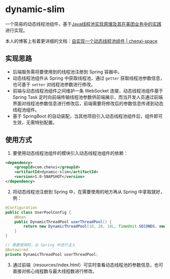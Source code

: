 # dynamic-slim
一个简易的动态线程池组件，基于[Java线程池实现原理及其在美团业务中的实践](https://tech.meituan.com/2020/04/02/java-pooling-pratice-in-meituan.html)进行实现。

本人的博客上有着更详细的文档：[自实现一个动态线程池组件 | chenxi-space](https://chenxi-space.com/docs/program/自实现一个动态线程池组件.html)

## 实现思路

- 后端服务需将要使用到的线程池注册到 Spring 容器中。
- 动态线程池组件从 Spring 中获取线程池，通过 `getter` 获取线程池参数信息，也可基于 `setter` 对线程池参数进行修改。
- 前端与动态线程池组件之间维护一条 WebSocket 连接，动态线程池组件基于 Spring Task 定时向前端传输线程池参数供前端展示，而当开发人员通过前端界面对线程池参数信息进行修改后，前端需要将修改后的参数信息传递到动态线程池组件。
- 基于 SpringBoot 的自动装配，当其他项目引入动态线程池组件后，组件即可生效，无需特别配置。

## 使用方式

1. 要使用动态线程池组件的模块引入动态线程池组件的依赖：

```XML
<dependency>
    <groupId>com.chenxi</groupId>
    <artifactId>dynamic-slim</artifactId>
    <version>1.0-SNAPSHOT</version>
</dependency>
```

2. 将动态线程池注册到 Spring 中，在需要使用的地方再从 Spring 中拿取就好，例：

```Java
@Configuration
public class UserPoolConfig {
    @Bean
    public DynamicThreadPool userThreadPool() {
        return new DynamicThreadPool(10, 20, 10L, TimeUnit.SECONDS, new SynchronousQueue<>(), Executors.defaultThreadFactory(), new ThreadPoolExecutor.AbortPolicy());
    }
}

// 需要使用时，从 Spring 中进行注入
@Autowired
private DynamicThreadPool userThreadPool;
```

3. 通过前端（resources/index.html）可实时查看动态线程池的参数信息，也可直接对核心线程数与最大线程数进行修改。

